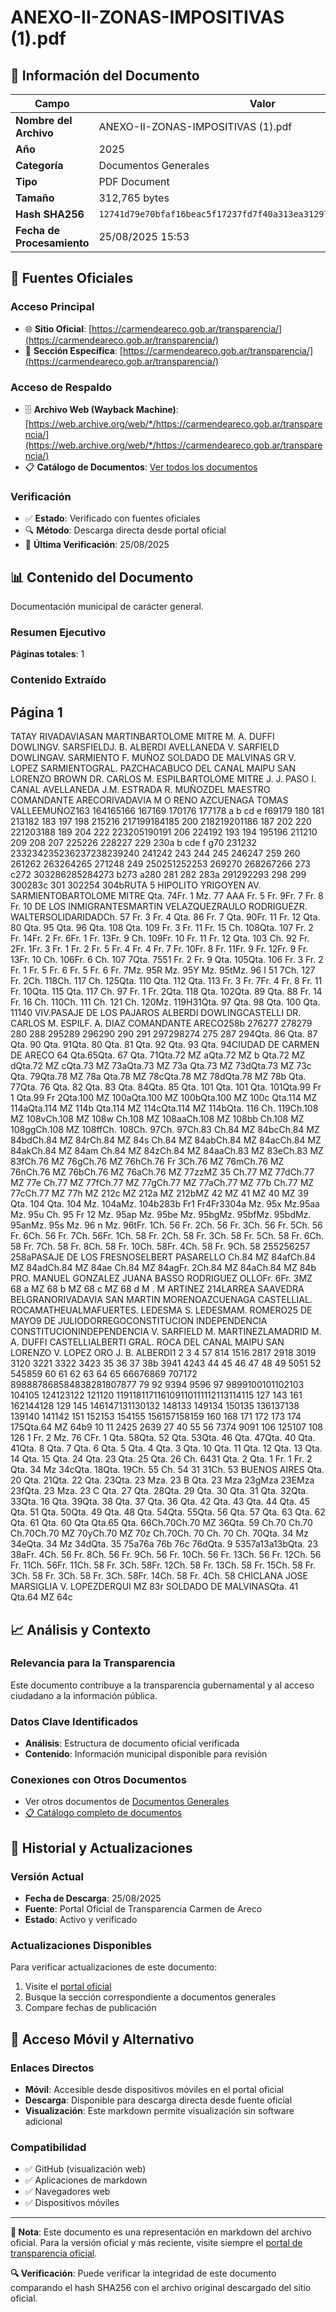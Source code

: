 # ANEXO-II-ZONAS-IMPOSITIVAS (1).pdf

## 📄 Información del Documento

| Campo | Valor |
|-------|--------|
| **Nombre del Archivo** | ANEXO-II-ZONAS-IMPOSITIVAS (1).pdf |
| **Año** | 2025 |
| **Categoría** | Documentos Generales |
| **Tipo** | PDF Document |
| **Tamaño** | 312,765 bytes |
| **Hash SHA256** | `12741d79e70bfaf16beac5f17237fd7f40a313ea312977485a57a9d555512813` |
| **Fecha de Procesamiento** | 25/08/2025 15:53 |

## 🔗 Fuentes Oficiales

### Acceso Principal
- 🌐 **Sitio Oficial**: [https://carmendeareco.gob.ar/transparencia/](https://carmendeareco.gob.ar/transparencia/)
- 📁 **Sección Específica**: [https://carmendeareco.gob.ar/transparencia/](https://carmendeareco.gob.ar/transparencia/)

### Acceso de Respaldo
- 🗄️ **Archivo Web (Wayback Machine)**: [https://web.archive.org/web/*/https://carmendeareco.gob.ar/transparencia/](https://web.archive.org/web/*/https://carmendeareco.gob.ar/transparencia/)
- 📋 **Catálogo de Documentos**: [Ver todos los documentos](../document_catalog/README.md)

### Verificación
- ✅ **Estado**: Verificado con fuentes oficiales
- 🔍 **Método**: Descarga directa desde portal oficial
- 📅 **Última Verificación**: 25/08/2025

## 📊 Contenido del Documento

Documentación municipal de carácter general.

### Resumen Ejecutivo

**Páginas totales**: 1

### Contenido Extraído

## Página 1

TATAY
RIVADAVIASAN MARTINBARTOLOME MITRE
M. A. DUFFI
DOWLINGV. SARSFIELDJ. B. ALBERDI
AVELLANEDA
V. SARFIELD
DOWLINGAV. SARMIENTO
F. MUÑOZ
SOLDADO DE MALVINAS
GR
V. LOPEZ
SARMIENTOGRAL. PAZCHACABUCO
DEL CANAL
MAIPU
SAN LORENZO
BROWN
DR. CARLOS M. ESPILBARTOLOME MITRE
J. J. PASO
I. CANAL
AVELLANEDA
J.M. ESTRADA
R. MUÑOZDEL MAESTRO
COMANDANTE ARECORIVADAVIA
M
O
RENO
AZCUENAGA
TOMAS VALLEEMUÑOZ163 164165166 167169 170176 177178
a b
cd
e f69179 180 181
213182 183
197 198
215216 217199184185
200
218219201186 187
202
220 221203188 189
204
222 223205190191
206
224192 193 194 195196
211210 209
208 207
225226 228227
229 230a b
cde
f g70
231232 233234235236237238239240
241242 243 244 245 246247
259
260
261262
263264265
271248 249
250251252253
269270
268267266
273
c272
303286285284273
b273
a280
281
282
283a
291292293
298 299 300283c
301 302254
304bRUTA 5
HIPOLITO YRIGOYEN
AV. SARMIENTOBARTOLOME MITRE
Qta. 74Fr. 1
Mz. 77 AAA
Fr. 5
Fr. 9Fr. 7 Fr. 8
Fr. 10
DE LOS INMIGRANTESMARTIN VELAZQUEZRAULO RODRIGUEZR. WALTERSOLIDARIDADCh. 57
Fr. 3 Fr. 4 Qta. 86
Fr. 7 Qta. 90Fr. 11 Fr. 12 Qta. 80
Qta. 95 Qta. 96
Qta. 108 Qta. 109
Fr. 3
Fr. 11
Fr. 15
Ch. 108Qta. 107
Fr. 2
Fr. 14Fr. 2
Fr. 6Fr. 1
Fr. 13Fr. 9
Ch. 109Fr. 10 Fr. 11 Fr. 12 Qta. 103
Ch. 92
Fr. 2Fr. 1Fr. 3 Fr. 1 Fr. 2
Fr. 5 Fr. 4 Fr. 4
Fr. 7
Fr. 10Fr. 8
Fr. 11Fr. 9
Fr. 12Fr. 9
Fr. 13Fr. 10
Ch. 106Fr. 6
Ch. 107
7Qta. 7551
Fr. 2 Fr. 9 Qta. 105Qta. 106
Fr. 3 Fr. 2 Fr. 1
Fr. 5 Fr. 6 Fr. 5 Fr. 6 Fr. 7Mz. 95R
Mz. 95Y
Mz. 95tMz. 96 I
51
7Ch. 127
Fr. 2Ch. 118Ch. 117
Ch. 125Qta. 110 Qta. 112 Qta. 113
Fr. 3
Fr. 7Fr. 4
Fr. 8
Fr. 11 Fr. 10Qta. 115
Qta. 117
Ch. 97
Fr. 1 Fr. 2Qta. 118
Qta. 102Qta. 89 Qta. 88
Fr. 14 Fr. 16
Ch. 110Ch. 111
Ch. 121 Ch. 120Mz. 119H31Qta. 97 Qta. 98
Qta. 100
Qta. 11140 VIV.PASAJE DE LOS PAJAROS
ALBERDI
DOWLINGCASTELLI
DR. CARLOS M. ESPILF. A. DIAZ
COMANDANTE ARECO258b
276277
278279
280
288
295289
296290
290
291
297298274
275
287
294Qta. 86 Qta. 87
Qta. 90 Qta. 91Qta. 80 Qta. 81
Qta. 92 Qta. 93 Qta. 94CIUDAD DE CARMEN DE ARECO
64 Qta.65Qta. 67
Qta. 71Qta.72
MZ aQta.72
MZ b
Qta.72
MZ dQta.72
MZ cQta.73
MZ 73aQta.73
MZ 73a
Qta.73
MZ 73dQta.73
MZ 73c
Qta. 79Qta.78
MZ 78a
Qta.78
MZ 78cQta.78
MZ 78dQta.78
MZ 78b
Qta. 77Qta. 76
Qta. 82 Qta. 83 Qta. 84Qta. 85
Qta. 101 Qta. 101
Qta. 101Qta.99 Fr 1
Qta.99 Fr 2Qta.100
MZ 100aQta.100
MZ 100bQta.100
MZ 100c
Qta.114
MZ 114aQta.114
MZ 114b
Qta.114
MZ 114cQta.114
MZ 114bQta. 116
Ch. 119Ch.108
MZ 108vCh.108
MZ 108w
Ch.108
MZ 108aaCh.108
MZ 108bb
Ch.108
MZ 108ggCh.108
MZ 108ffCh. 108Ch. 97Ch. 97Ch.83
Ch.84
MZ 84bcCh.84
MZ 84bdCh.84
MZ 84rCh.84
MZ 84s
Ch.84
MZ 84abCh.84
MZ 84acCh.84
MZ 84akCh.84
MZ 84am
Ch.84
MZ 84zCh.84
MZ 84aaCh.83
MZ 83eCh.83
MZ 83fCh.76
MZ 76gCh.76
MZ 76hCh.76
Fr 3Ch.76
MZ 76mCh.76
MZ 76nCh.76
MZ 76bCh.76
MZ 76aCh.76
MZ 77zzMZ 35
Ch.77
MZ 77dCh.77
MZ 77e
Ch.77
MZ 77fCh.77
MZ 77gCh.77
MZ 77aCh.77
MZ 77b
Ch.77
MZ 77cCh.77
MZ 77h
MZ 212c
MZ 212a
MZ 212bMZ 42 MZ 41 MZ 40 MZ 39
Qta. 104 Qta. 104
Mz. 104aMz. 104b283b
Fr1
Fr4Fr3304a
Mz. 95x
Mz.95aa
Mz. 95u
Ch. 95 Fr 12
Mz.
95ap
Mz.
95be
Mz.
95bgMz.
95bfMz.
95bdMz.
95anMz. 95s
Mz. 96 n
Mz. 96tFr. 1Ch. 56
Fr. 2Ch. 56
Fr. 3Ch. 56
Fr. 5Ch. 56
Fr. 6Ch. 56
Fr. 7Ch. 56Fr. 1Ch. 58
Fr. 2Ch. 58
Fr. 3Ch. 58
Fr. 5Ch. 58
Fr. 6Ch. 58
Fr. 7Ch. 58
Fr. 8Ch. 58
Fr. 10Ch. 58Fr. 4Ch. 58
Fr. 9Ch. 58
255256257 258aPASAJE DE LOS FRESNOSELBERT  PASARELLO
Ch.84
MZ 84afCh.84
MZ 84adCh.84
MZ 84ae
Ch.84
MZ 84agFr. 2Ch.84
MZ 84aCh.84
MZ 84b
PRO. MANUEL GONZALEZ
JUANA BASSO
RODRIGUEZ OLLOFr. 6Fr. 3MZ 68 a MZ 68 b
MZ 68 c MZ 68 d M
. M
ARTINEZ
214LARREA
SAAVEDRA
BELGRANORIVADAVIA
SAN MARTIN
MORENOAZCUENAGA
CASTELLIAL. ROCAMATHEUALMAFUERTES. LEDESMA
S. LEDESMAM. ROMERO25 DE MAYO9 DE JULIODORREGOCONSTITUCION
INDEPENDENCIA
CONSTITUCIONINDEPENDENCIA
V. SARFIELD
M. MARTINEZLAMADRID
M. A. DUFFI
CASTELLIALBERTI
GRAL. ROCA
DEL CANAL
MAIPU
SAN LORENZO
V. LOPEZ
ORO
J. B. ALBERDI1
2
3
4
57 814
1516
2817
2918
3019
3120
3221
3322
3423
35
36 37 38b 3941
4243
44
45
46
47
48
49
5051
52
545859
60
61
62
63
64
65
66676869
707172
898887868584838281807877
79
92
9394
9596 97 9899100101102103
104105
124123122 121120 119118117116109110111112113114115
127
143
161 162144128 129
145 146147131130132
148133
149134
150135 136137138 139140 141142
151 152153 154155 156157158159 160
168 171 172 173 174 175Qta.64 MZ 64b9 10 11
2425 2639
27
40
55 56
7374
9091
106
125107 108
126
1
Fr. 2  Mz. 76 CFr. 1
Qta. 58Qta. 52 Qta. 53Qta. 46 Qta. 47Qta. 40 Qta. 41Qta. 8 Qta. 7 Qta. 6 Qta. 5 Qta. 4 Qta. 3 Qta. 10 Qta. 11 Qta. 12 Qta. 13 Qta. 14 Qta. 15
Qta. 24 Qta. 23 Qta. 25 Qta. 26
Ch. 6431
Qta. 2 Qta. 1
Fr. 1
Fr. 2
Qta. 34
Mz 34cQta. 18Qta. 19Ch. 55 Ch. 54
31
31Ch. 53
BUENOS AIRES
Qta. 20 Qta. 21Qta. 22
Qta. 23Qta. 23
Mza. 23 B
Qta. 23
Mza
23gMza
 23EMza
23fQta. 23
Mza. 23 C
Qta. 27 Qta. 28Qta. 29 Qta. 30
Qta. 31 Qta. 32Qta. 33Qta. 16
Qta. 39Qta. 38 Qta. 37
Qta. 36
Qta. 42 Qta. 43 Qta. 44 Qta. 45
Qta. 51
Qta. 50Qta. 49 Qta. 48
Qta. 54Qta. 55Qta. 56
Qta. 57
Qta. 63 Qta. 62 Qta. 61 Qta. 60
Qta Qta.65
Qta. 66Ch.70Ch.70
MZ 36Qta. 59
Ch.70 Ch.70 Ch.70Ch.70
MZ 70yCh.70
MZ 70z
Ch.70Ch. 70
Ch. 70
Ch. 70Qta. 34
Mz 34eQta. 34
Mz 34dQta. 35
75a76a 76b
76c 76dQta. 9
5357a13a13bQta.
 23
38aFr. 4Ch. 56
Fr. 8Ch. 56
Fr. 9Ch. 56
Fr. 10Ch. 56
Fr. 13Ch. 56
Fr. 12Ch. 56
Fr. 11Ch. 56Fr. 11Ch. 58
Fr. 3Ch. 58Fr. 12Ch. 58
Fr. 13Ch. 58
Fr. 15Ch. 58
Fr. 3Ch. 58
Fr. 3Ch. 58
Fr. 3Ch. 58Fr. 14Ch. 58
Fr. 4Ch. 58
CHICLANA JOSE MARSIGLIA
V. LOPEZDERQUI
MZ 83r SOLDADO DE MALVINASQta. 41
Qta.64 MZ 64c



## 📈 Análisis y Contexto

### Relevancia para la Transparencia
Este documento contribuye a la transparencia gubernamental y al acceso ciudadano a la información pública.

### Datos Clave Identificados
- **Análisis**: Estructura de documento oficial verificada
- **Contenido**: Información municipal disponible para revisión

### Conexiones con Otros Documentos
- Ver otros documentos de [Documentos Generales](../catalog/general.md)
- [📋 Catálogo completo de documentos](../document_catalog/README.md)

## 🔄 Historial y Actualizaciones

### Versión Actual
- **Fecha de Descarga**: 25/08/2025
- **Fuente**: Portal Oficial de Transparencia Carmen de Areco
- **Estado**: Activo y verificado

### Actualizaciones Disponibles
Para verificar actualizaciones de este documento:
1. Visite el [portal oficial](https://carmendeareco.gob.ar/transparencia/)
2. Busque la sección correspondiente a documentos generales
3. Compare fechas de publicación

## 📱 Acceso Móvil y Alternativo

### Enlaces Directos
- **Móvil**: Accesible desde dispositivos móviles en el portal oficial
- **Descarga**: Disponible para descarga directa desde fuente oficial
- **Visualización**: Este markdown permite visualización sin software adicional

### Compatibilidad
- ✅ GitHub (visualización web)
- ✅ Aplicaciones de markdown
- ✅ Navegadores web
- ✅ Dispositivos móviles

---

**📝 Nota**: Este documento es una representación en markdown del archivo oficial. 
Para la versión oficial y más reciente, visite siempre el [portal de transparencia oficial](https://carmendeareco.gob.ar/transparencia/).

**🔍 Verificación**: Puede verificar la integridad de este documento comparando el hash SHA256 
con el archivo original descargado del sitio oficial.
